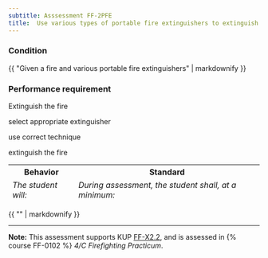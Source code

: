 ```yaml
---
subtitle: Asssessment FF-2PFE
title:  Use various types of portable fire extinguishers to extinguish smaller fires.
---
```




### Condition

{{ "Given a fire and various portable fire extinguishers" | markdownify }}

### Performance requirement 

<table width='100%' class='Guidelines'>
 <thead>
 <tr>
     <th class='thirty'>Behavior</th>
     <th class='seventy'>Standard</th>
 </tr>
 <tr>
     <td><em>The student will:</em></td>
     <td><em>During assessment, the student shall, at a minimum:</em></td>
 </tr>
 </thead>
 <tbody>


<!--rowstart-->

Extinguish the fire

<!--cellbreak-->

select appropriate extinguisher

use correct technique

extinguish the fire

<!--rowend-->


 </tbody>
 </table>

{{ "" | markdownify }}


*****

**Note:** This assessment supports KUP [FF-X2.2]({{site.baseurl}}/tables/612.html#FF-X2.2), and is assessed in  {% course  FF-0102 %}  *4/C Firefighting Practicum*. 

